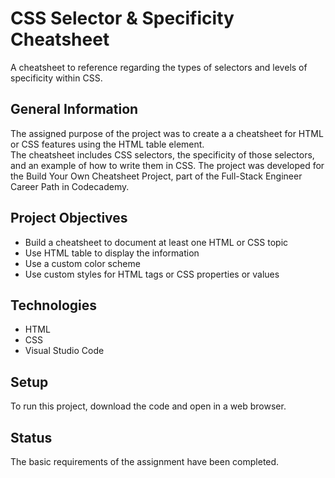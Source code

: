 # CSS Selector & Specificity Cheatsheet
A cheatsheet to reference regarding the types of selectors and levels of specificity within CSS.

## General Information
The assigned purpose of the project was to create a a cheatsheet for HTML or CSS features using the HTML table element.  
The cheatsheet includes CSS selectors, the specificity of those selectors, and an example of how to write them in CSS. 
The project was developed for the Build Your Own Cheatsheet Project, part of the Full-Stack Engineer Career Path in Codecademy.

## Project Objectives
- Build a cheatsheet to document at least one HTML or CSS topic
- Use HTML table to display the information
- Use a custom color scheme
- Use custom styles for HTML tags or CSS properties or values

## Technologies
- HTML
- CSS
- Visual Studio Code

## Setup
To run this project, download the code and open in a web browser.

## Status
The basic requirements of the assignment have been completed.
